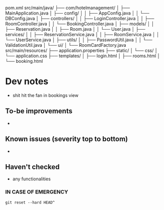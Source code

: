pom.xml
src/main/java/
├── com/hotelmanagement/
│   ├── MainApplication.java
│   ├── config/
│   │   ├── AppConfig.java
│   │   └── DBConfig.java
│   ├── controllers/
│   │   ├── LoginController.java
│   │   ├── RoomController.java
│   │   └── BookingController.java
│   ├── models/
│   │   ├── Reservation.java
│   │   ├── Room.java
│   │   └── User.java
│   ├── services/
│   │   ├── ReservationService.java
│   │   ├── RoomService.java
│   │   └── UserService.java
│   ├── utils/
│   │   ├── PasswordUtil.java
│   │   └── ValidationUtil.java
│   └── ui/
│       └── RoomCardFactory.java
src/main/resources/
├── application.properties
├── static/
│   └── css/
│       └── application.css
├── templates/
│   ├── login.html
│   ├── rooms.html
│   └── booking.html

# Dev notes
- shit hit the fan in bookings view

## To-be improvements
- 

## Known issues (severity top to bottom)
- 

## Haven't checked
- any functionalities

### IN CASE OF EMERGENCY
`git reset --hard HEAD^`